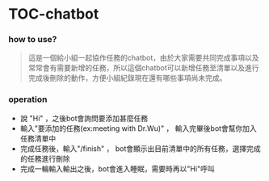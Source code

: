 # TOC-chatbot

### how to use?
> 這是一個給小組一起協作任務的chatbot，由於大家需要共同完成事項以及常常會有需要新增的任務，所以這個chatbot可以新增任務至清單以及進行完成後刪除的動作，方便小組紀錄現在還有哪些事項尚未完成。

### operation
+ 說 "Hi" ，之後bot會詢問要添加甚麼任務
+ 輸入"要添加的任務(ex:meeting with Dr.Wu)" ， 輸入完畢後bot會幫你加入任務清單中
+ 完成任務後，輸入"/finish" ， bot會顯示出目前清單中的所有任務，選擇完成的任務進行刪除
+ 完成一輪輸入輸出之後，bot會進入睡眠，需要時再以"Hi"呼叫
